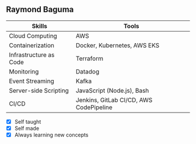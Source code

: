 ## Raymond Baguma

| Skills               | Tools                                             |
| -------------------- | ------------------------------------------------- |
| Cloud Computing      | AWS                                               |
| Containerization     | Docker, Kubernetes, AWS EKS                       |
| Infrastructure as Code | Terraform                                       |
| Monitoring           | Datadog                                           |
| Event Streaming      | Kafka                                             |
| Server-side Scripting | JavaScript (Node.js), Bash                        |
| CI/CD                | Jenkins, GitLab CI/CD, AWS CodePipeline            |



 - [x]  Self taught
 - [x]  Self made
 - [x]  Always learning new concepts
